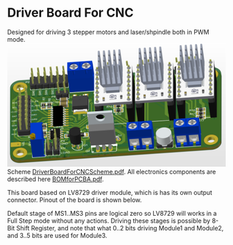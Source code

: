 # Driver Board For CNC

Designed for driving 3 stepper motors and laser/shpindle both in PWM mode.
<img src="https://github.com/veresvr/DriverBoardForCNC/blob/main/preview.png"></img>
Scheme [DriverBoardForCNCScheme.pdf](https://github.com/veresvr/DriverBoardForCNC/tree/main/DriverBoardForCNCScheme.pdf "Scheme of the project").
All electronics components are described here [BOMforPCBA.pdf](https://github.com/veresvr/DriverBoardForCNC/tree/main/BOMforPCBA.pdf "BOM of the project").

This board based on LV8729 driver module, which is has its own output connector.
Pinout of the board is shown below.

 Default stage of MS1..MS3 pins are logical zero so LV8729 will works in a Full Step mode without any actions.
 Driving these stages is possible by 8-Bit Shift Register, and note that what 0..2 bits driving Module1 and Module2, and 3..5 bits are used for Module3.
 

